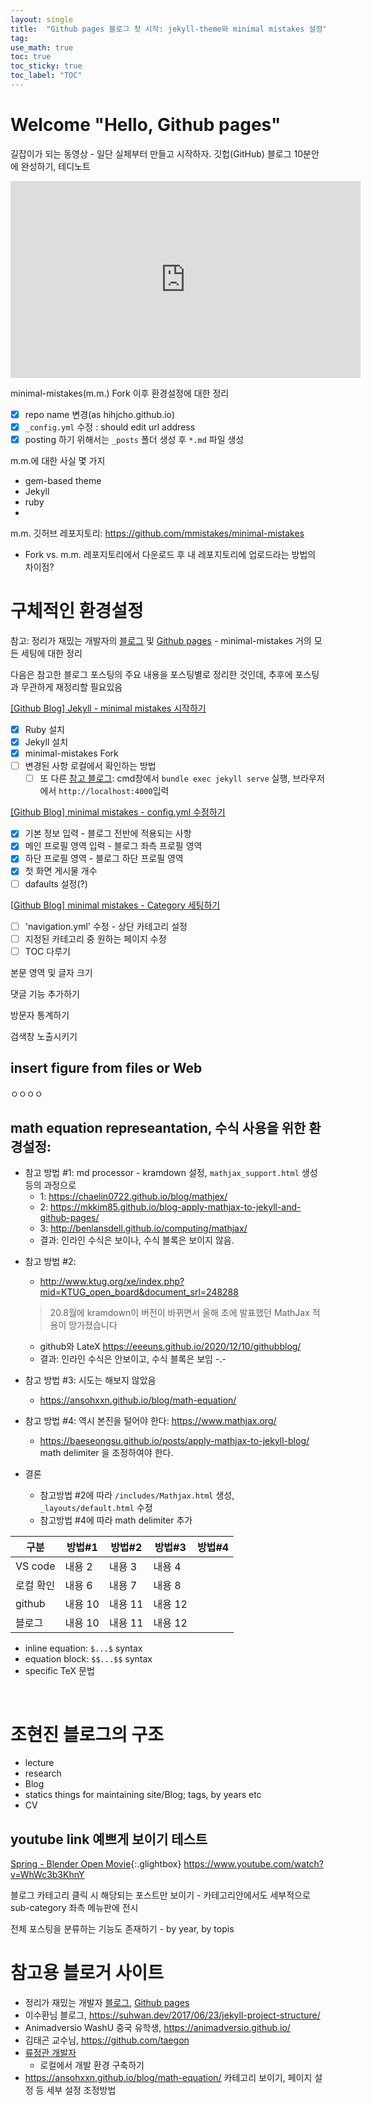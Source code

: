 ```yaml
---
layout: single
title:  "Github pages 블로그 첫 시작: jekyll-theme와 minimal mistakes 설정"
tag:
use_math: true
toc: true
toc_sticky: true
toc_label: "TOC"
---
```


# Welcome "Hello, Github pages"
길잡이가 되는 동영상 - 일단 실체부터 만들고 시작하자.
깃헙(GitHub) 블로그 10분안에 완성하기, 테디노트
<iframe width="560" height="315" src="https://www.youtube.com/embed/ACzFIAOsfpM" title="YouTube video player" frameborder="0" allow="accelerometer; autoplay; clipboard-write; encrypted-media; gyroscope; picture-in-picture" allowfullscreen></iframe>

minimal-mistakes(m.m.) Fork 이후 환경설정에 대한 정리
- [x] repo name 변경(as hihjcho.github.io)
- [x] `_config.yml` 수정 : should edit url address
- [x] posting 하기 위해서는 `_posts` 폴더 생성 후 `*.md` 파일 생성

m.m.에 대한 사실 몇 가지
- gem-based theme
- Jekyll
- ruby
- 

m.m. 깃허브 레포지토리: https://github.com/mmistakes/minimal-mistakes
- Fork vs. m.m. 레포지토리에서 다운로드 후 내 레포지토리에 업로드라는 방법의 차이점?


# 구체적인 환경설정
참고: 정리가 재밌는 개발자의 [블로그](https://eona1301.github.io/) 및 [Github pages](https://github.com/eona1301/eona1301.github.io)  - minimal-mistakes 거의 모든 세팅에 대한 정리 <br>

다음은 참고한 블로그 포스팅의 주요 내용을 포스팅별로 정리한 것인데, 추후에 포스팅과 무관하게 재정리할 필요있음 <br>

[[Github Blog] Jekyll - minimal mistakes 시작하기](https://eona1301.github.io/github_blog/GithubBlog-Start/)
- [x] Ruby 설치
- [x] Jekyll 설치
- [x] minimal-mistakes Fork
- [ ] 변경된 사항 로컬에서 확인하는 방법
  - [ ] 또 다른 [참고 블로그](https://ryureka.github.io/blog/GitHub-%EB%B8%94%EB%A1%9C%EA%B7%B8-%EB%A7%8C%EB%93%A4%EA%B8%B0(2)-%EA%B0%9C%EB%B0%9C-%ED%99%98%EA%B2%BD-%EA%B5%AC%EC%B6%95%ED%95%98%EA%B8%B0/): cmd창에서 `bundle exec jekyll serve` 실행, 브라우저에서 `http://localhost:4000`입력

[[Github Blog] minimal mistakes - config.yml 수정하기](https://eona1301.github.io/github_blog/GithubBlog-config/)
- [x] 기본 정보 입력 - 블로그 전반에 적용되는 사항
- [x] 메인 프로필 영역 입력 - 블로그 좌측 프로필 영역
- [x] 하단 프로필 영역 - 블로그 하단 프로필 영역
- [x] 첫 화면 게시물 개수
- [ ] dafaults 설정(?)

[[Github Blog] minimal mistakes - Category 세팅하기](https://eona1301.github.io/github_blog/GithubBlog-Category/)
- [ ] 'navigation.yml' 수정 - 상단 카테고리 설정
- [ ] 지정된 카테고리 중 원하는 페이지 수정
- [ ] TOC 다루기

본문 영역 및 글자 크기

댓글 기능 추가하기

방문자 통계하기

검색창 노출시키기


## insert figure from files or Web
ㅇㅇㅇㅇ

## math equation represeantation, 수식 사용을 위한 환경설정:
- 참고 방법 #1: md processor - kramdown 설정, `mathjax_support.html` 생성 등의 과정으로
  - 1: https://chaelin0722.github.io/blog/mathjex/
  - 2: https://mkkim85.github.io/blog-apply-mathjax-to-jekyll-and-github-pages/
  - 3: http://benlansdell.github.io/computing/mathjax/
  - 결과: 인라인 수식은 보이나, 수식 블록은 보이지 않음.

<p>

- 참고 방법 #2: 
  - http://www.ktug.org/xe/index.php?mid=KTUG_open_board&document_srl=248288 

  > 20.8월에 kramdown이 버전이 바뀌면서 올해 초에 발표했던 MathJax 적용이 망가졌습니다
  
  - github와 LateX https://eeeuns.github.io/2020/12/10/githubblog/
  - 결과: 인라인 수식은 안보이고, 수식 블록은 보임 -.-

<p>

- 참고 방법 #3: 시도는 해보지 않았음
  - https://ansohxxn.github.io/blog/math-equation/

- 참고 방법 #4: 역시 본진을 털어야 한다: https://www.mathjax.org/
  - https://baeseongsu.github.io/posts/apply-mathjax-to-jekyll-blog/ math delimiter 을 조정하여야 한다.

- 결론
  - 참고방법 #2에 따라 `/includes/Mathjax.html` 생성, `_layouts/default.html` 수정
  - 참고방법 #4에 따라 math delimiter 추가 

<p>

|구분|방법#1|방법#2|방법#3|방법#4|
|---|---|---|---|---|
|VS code|내용 2|내용 3|내용 4|
|로컬 확인|내용 6|내용 7|내용 8|
|github|내용 10|내용 11|내용 12|
|블로그|내용 10|내용 11|내용 12|

- inline equation: `$...$` syntax
- equation block: `$$...$$` syntax
- specific TeX 문법


<p>&nbsp;</p>

# 조현진 블로그의 구조
- lecture
- research
- Blog
- statics things for maintaining site/Blog; tags, by years etc
- CV



## youtube link 예쁘게 보이기 테스트
[Spring - Blender Open Movie](https://www.youtube.com/watch?v=WhWc3b3KhnY){:.glightbox}
https://www.youtube.com/watch?v=WhWc3b3KhnY


블로그 카테고리 클릭 시 해당되는 포스트만 보이기 - 카테고리안에서도 세부적으로 sub-category 좌측 메뉴판에 전시

전체 포스팅을 분류하는 기능도 존재하기 - by year, by topis


# 참고용 블로거 사이트
- 정리가 재밌는 개발자 [블로그](https://eona1301.github.io/), [Github pages](https://github.com/eona1301/eona1301.github.io)
- 이수환님 블로그, https://suhwan.dev/2017/06/23/jekyll-project-structure/
- Animadversio WashU 중국 유학생, https://animadversio.github.io/
- 김태곤 교수님, https://github.com/taegon
- [류정관 개발자](https://ryureka.github.io/)
  - 로컬에서 개발 환경 구축하기
- https://ansohxxn.github.io/blog/math-equation/ 카테고리 보이기, 페이지 설정 등 세부 설정 조정방법